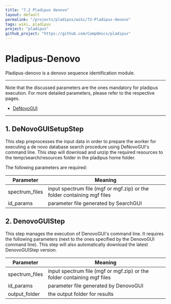 ```yaml
---
title: "7.2 Pladipus denovo"
layout: default
permalink: "/projects/pladipus/wiki/72-Pladipus-denovo"
tags: wiki, pladipus
project: "pladipus"
github_project: "https://github.com/CompOmics/pladipus"
---
```


# Pladipus-Denovo

Pladipus-denovo is a denovo sequence identification module. 

----

Note that the discussed parameters are the ones mandatory for pladipus execution. For more detailed parameters, please refer to the respective pages.

* [DeNovoGUI](/projects/denovogui)

----

## 1. DeNovoGUISetupStep

This step preprocesses the input data in order to prepare the worker for executing a de novo database search procedure using DeNovoGUI's command line. This step will download and unzip the required resources to the temp/search/resources folder in the pladipus home folder. 

The following parameters are required: 

Parameter | Meaning
--- | -------------- | 
spectrum_files | input spectrum file (mgf or mgf.zip) or the folder containing mgf files 
id_params | parameter file generated by SearchGUI

## 2. DenovoGUIStep

This step manages the execution of DenovoGUI's command line. It requires the following parameters (next to the ones specified by the DenovoGUI command line). This step will also automatically download the latest DenovoGUIStep version.

Parameter | Meaning
--- | -------------- | 
spectrum_files | input spectrum file (mgf or mgf.zip) or the folder containing mgf files 
id_params | parameter file generated by DenovoGUI
output_folder | the output folder for results

